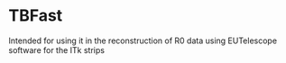 # TBFast
Intended for using it in the reconstruction of R0 data using EUTelescope software for the ITk strips
